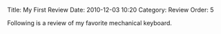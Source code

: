 Title: My First Review
Date: 2010-12-03 10:20
Category: Review
Order: 5

Following is a review of my favorite mechanical keyboard.
